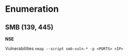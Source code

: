 # Enumeration

## SMB (139, 445)

**NSE**

Vulnerabilities
`nmap --script smb-vuln-* -p <PORTS> <IP>`


